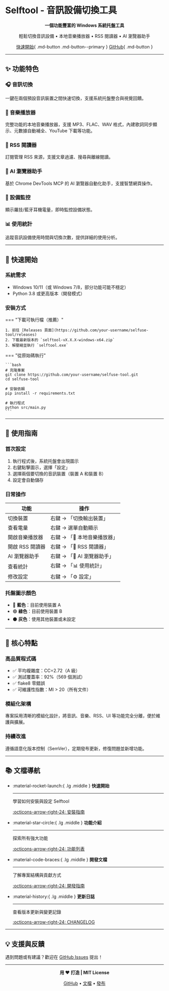 # Selftool - 音訊設備切換工具

<div align="center">

**一個功能豐富的 Windows 系統托盤工具**

輕鬆切換音訊設備 • 本地音樂播放器 • RSS 閱讀器 • AI 瀏覽器助手

[快速開始](getting-started/installation.md){ .md-button .md-button--primary }
[GitHub](https://github.com/your-username/selfuse-tool){ .md-button }

</div>

---

## ✨ 功能特色

### 🎧 音訊切換
一鍵在兩個預設音訊裝置之間快速切換，支援系統托盤整合與視覺回饋。

### 🎵 音樂播放器
完整功能的本地音樂播放器，支援 MP3、FLAC、WAV 格式，內建歌詞同步顯示、元數據自動補全、YouTube 下載等功能。

### 📰 RSS 閱讀器
訂閱管理 RSS 來源，支援文章過濾、搜尋與離線閱讀。

### 🤖 AI 瀏覽器助手
基於 Chrome DevTools MCP 的 AI 瀏覽器自動化助手，支援智慧網頁操作。

### 🔋 設備監控
顯示羅技/藍牙耳機電量，即時監控設備狀態。

### 📊 使用統計
追蹤音訊設備使用時間與切換次數，提供詳細的使用分析。

---

## 🚀 快速開始

### 系統需求

- Windows 10/11（或 Windows 7/8，部分功能可能不穩定）
- Python 3.8 或更高版本（開發模式）

### 安裝方式

=== "下載可執行檔（推薦）"

    1. 前往 [Releases 頁面](https://github.com/your-username/selfuse-tool/releases)
    2. 下載最新版本的 `selftool-vX.X.X-windows-x64.zip`
    3. 解壓縮並執行 `selftool.exe`

=== "從原始碼執行"

    ```bash
    # 克隆專案
    git clone https://github.com/your-username/selfuse-tool.git
    cd selfuse-tool

    # 安裝依賴
    pip install -r requirements.txt

    # 執行程式
    python src/main.py
    ```

---

## 📖 使用指南

### 首次設定

1. 執行程式後，系統托盤會出現圖示
2. 右鍵點擊圖示，選擇「設定」
3. 選擇兩個要切換的音訊裝置（裝置 A 和裝置 B）
4. 設定會自動儲存

### 日常操作

| 功能 | 操作 |
|------|------|
| 切換裝置 | 右鍵 → 「切換輸出裝置」 |
| 查看電量 | 右鍵 → 選單自動顯示 |
| 開啟音樂播放器 | 右鍵 → 「🎵 本地音樂播放器」 |
| 開啟 RSS 閱讀器 | 右鍵 → 「📰 RSS 閱讀器」 |
| AI 瀏覽器助手 | 右鍵 → 「🤖 AI 瀏覽器助手」 |
| 查看統計 | 右鍵 → 「📊 使用統計」 |
| 修改設定 | 右鍵 → 「⚙️ 設定」 |

### 托盤圖示顏色

- 🔵 **藍色**：目前使用裝置 A
- 🟢 **綠色**：目前使用裝置 B
- ⚫ **灰色**：使用其他裝置或未設定

---

## 🎯 核心特點

### 高品質程式碼

- ✅ 平均複雜度：CC=2.72（A 級）
- ✅ 測試覆蓋率：92%（569 個測試）
- ✅ flake8 零錯誤
- ✅ 可維護性指數：MI > 20（所有文件）

### 模組化架構

專案採用清晰的模組化設計，將音訊、音樂、RSS、UI 等功能完全分離，便於維護與擴展。

### 持續改進

遵循語意化版本控制（SemVer），定期發布更新，修復問題並新增功能。

---

## 📚 文檔導航

<div class="grid cards" markdown>

-   :material-rocket-launch:{ .lg .middle } __快速開始__

    ---

    學習如何安裝與設定 Selftool

    [:octicons-arrow-right-24: 安裝指南](getting-started/installation.md)

-   :material-star-circle:{ .lg .middle } __功能介紹__

    ---

    探索所有強大功能

    [:octicons-arrow-right-24: 功能列表](features/audio-switching.md)

-   :material-code-braces:{ .lg .middle } __開發文檔__

    ---

    了解專案結構與貢獻方式

    [:octicons-arrow-right-24: 開發指南](development/structure.md)

-   :material-history:{ .lg .middle } __更新日誌__

    ---

    查看版本更新與變更記錄

    [:octicons-arrow-right-24: CHANGELOG](changelog.md)

</div>

---

## 💡 支援與反饋

遇到問題或有建議？歡迎在 [GitHub Issues](https://github.com/your-username/selfuse-tool/issues) 提出！

---

<div align="center">

**用 ❤️ 打造 | MIT License**

[GitHub](https://github.com/your-username/selfuse-tool) •
[文檔](https://your-username.github.io/selfuse-tool) •
[發布](https://github.com/your-username/selfuse-tool/releases)

</div>
